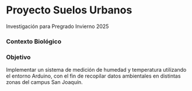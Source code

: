 # Proyecto Suelos Urbanos
Investigación para Pregrado Invierno 2025

### Contexto Biológico

### Objetivo
Implementar un sistema de medición de humedad y temperatura utilizando el entorno Arduino, con el fin de recopilar datos ambientales en distintas zonas del campus San Joaquín.
